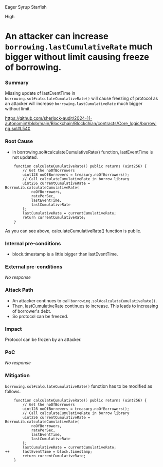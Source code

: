 Eager Syrup Starfish

High

# An attacker can increase `borrowing.lastCumulativeRate` much bigger without limit causing freeze of borrowing.

### Summary

Missing update of lastEventTime in `borrowing.sol#calculateCumulativeRate()` will cause freezing of protocol as an attacker will increase `borrowing.lastCumulativeRate` much bigger without limit.

https://github.com/sherlock-audit/2024-11-autonomint/blob/main/Blockchain/Blockchian/contracts/Core_logic/borrowing.sol#L540

### Root Cause

- In borrowing.sol#calculateCumulativeRate() function, lastEventTime is not updated.
```solidity
    function calculateCumulativeRate() public returns (uint256) {
        // Get the noOfBorrowers
        uint128 noOfBorrowers = treasury.noOfBorrowers();
        // Call calculateCumulativeRate in borrow library
        uint256 currentCumulativeRate = BorrowLib.calculateCumulativeRate(
            noOfBorrowers,
            ratePerSec,
            lastEventTime,
            lastCumulativeRate
        );
        lastCumulativeRate = currentCumulativeRate;
        return currentCumulativeRate;
    }
```
As you can see above, calculateCumulativeRate() function is public.

### Internal pre-conditions

- block.timestamp is a little bigger than lastEventTime.


### External pre-conditions

_No response_

### Attack Path

- An attacker continues to call `borrowing.sol#calculateCumulativeRate()`.
- Then, lastCumulativeRate continues to increase. This leads to increasing of borrower's debt.
- So protocol can be freezed. 

### Impact

Protocol can be frozen by an attacker.

### PoC

_No response_

### Mitigation

`borrowing.sol#calculateCumulativeRate()` function has to be modified as follows.
```solidity
    function calculateCumulativeRate() public returns (uint256) {
        // Get the noOfBorrowers
        uint128 noOfBorrowers = treasury.noOfBorrowers();
        // Call calculateCumulativeRate in borrow library
        uint256 currentCumulativeRate = BorrowLib.calculateCumulativeRate(
            noOfBorrowers,
            ratePerSec,
            lastEventTime,
            lastCumulativeRate
        );
        lastCumulativeRate = currentCumulativeRate;
++      lastEventTime = block.timestamp;
        return currentCumulativeRate;
    }
```